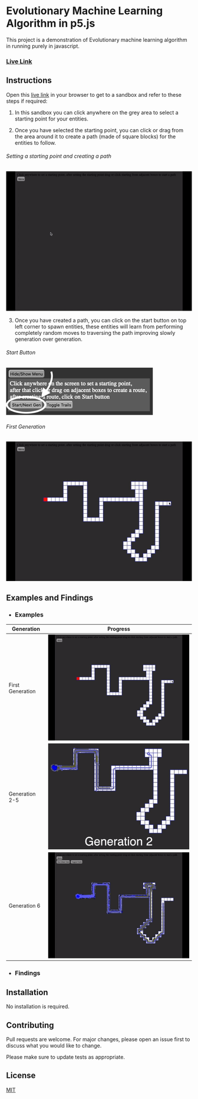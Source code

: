 # Evolutionary Machine Learning Algorithm in p5.js

This project is a demonstration of Evolutionary machine learning algorithm in running purely in javascript.

### [Live Link](https://harjotsingh8.github.io/machine-learning-p5/)

## Instructions

Open this [live link](https://harjotsingh8.github.io/machine-learning-p5/) in your browser to get to a sandbox and refer to these steps if required:

1. In this sandbox you can click anywhere on the grey area to select a starting point for your entities.

2. Once you have selected the starting point, you can click or drag from the area around it to create a path (made of square blocks) for the entities to follow.

###### Setting a starting point and creating a path

![Starting](/Media/Demo.gif)

3. Once you have created a path, you can click on the start button on top left corner to spawn entities, these entities will learn from performing completely random moves to traversing the path improving slowly generation over generation.

###### Start Button

![Start Button](/Media/StartButton.png)

###### First Generation

![First Generation](/Media/Demo1_FirstGen.gif)

## Examples and Findings

- ### Examples

| Generation       | Progress                                        |
| ---------------- | ----------------------------------------------- |
| First Generation | ![First Gen](/Media/Demo1_FirstGen.gif)         |
| Generation 2-5   | ![First Gen](/Media/Demo1_IntermediateGens.gif) |
| Generation 6     | ![First Gen](/Media/Demo1_6thGen.gif)           |

- ### Findings

## Installation

No installation is required.

## Contributing

Pull requests are welcome. For major changes, please open an issue first to discuss what you would like to change.

Please make sure to update tests as appropriate.

## License

[MIT](https://choosealicense.com/licenses/mit/)

